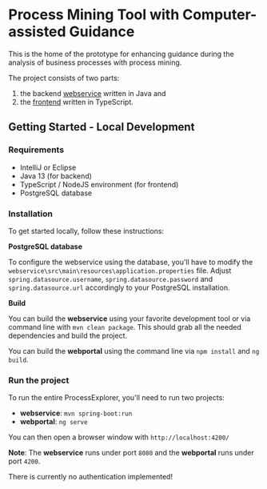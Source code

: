 # Process Mining Tool with Computer-assisted Guidance

This is the home of the prototype for enhancing guidance during the analysis of business processes with process mining.

The project consists of two parts:

1. the backend [webservice](webservice/README.md) written in Java and
2. the [frontend](webportal/README.md) written in TypeScript.

## Getting Started - Local Development

### Requirements
* IntelliJ or Eclipse
* Java 13 (for backend)
* TypeScript / NodeJS environment (for frontend)
* PostgreSQL database

### Installation
To get started locally, follow these instructions:

**PostgreSQL database**

To configure the webservice using the database, you'll have to modify the ``webservice\src\main\resources\application.properties`` file.
Adjust ``spring.datasource.username``, ``spring.datasource.password`` and ``spring.datasource.url`` accordingly to your PostgreSQL installation.

**Build**

You can build the **webservice** using your favorite development tool or via command line with ``mvn clean package``.
This should grab all the needed dependencies and build the project.

You can build the **webportal** using the command line via ``npm install`` and ``ng build``.

### Run the project
To run the entire ProcessExplorer, you'll need to run two projects:

* **webservice**: ``mvn spring-boot:run``
* **webportal**: ``ng serve``

You can then open a browser window with ``http://localhost:4200/``

**Note**: The **webservice** runs under port ``8080`` and the **webportal** runs under port ``4200``.

There is currently no authentication implemented!